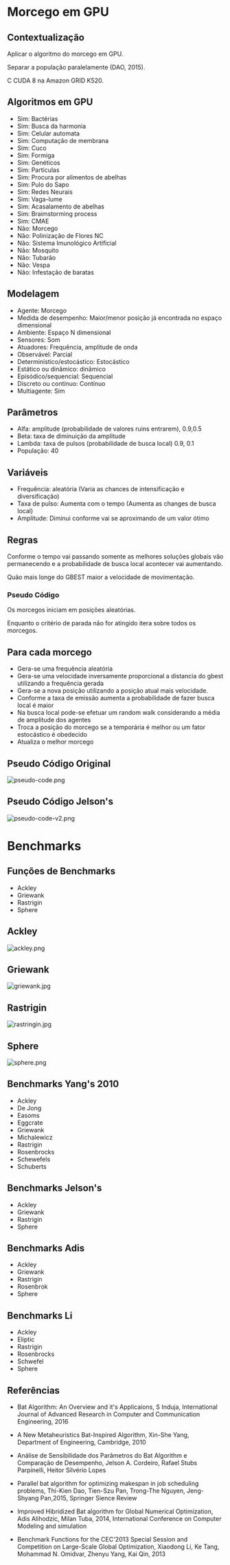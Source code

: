 Morcego em GPU
==============

Contextualização
----------------

Aplicar o algoritmo do morcego em GPU.

Separar a população paralelamente (DAO, 2015).

C CUDA 8 na Amazon GRID K520.

Algoritmos em GPU
-----------------

- Sim: Bactérias
- Sim: Busca da harmonia
- Sim: Celular automata
- Sim: Computação de membrana
- Sim: Cuco
- Sim: Formiga
- Sim: Genéticos
- Sim: Partículas
- Sim: Procura por alimentos de abelhas
- Sim: Pulo do Sapo
- Sim: Redes Neurais
- Sim: Vaga-lume 
- Sim: Acasalamento de abelhas
- Sim: Braimstorming process
- Sim: CMAE
- Não: Morcego
- Não: Polinização de Flores NC
- Não: Sistema Imunológico Artificial
- Não: Mosquito
- Não: Tubarão
- Não: Vespa
- Não: Infestação de baratas


Modelagem
---------

- Agente: Morcego
- Medida de desempenho: Maior/menor posição já encontrada no espaço dimensional
- Ambiente: Espaço N dimensional
- Sensores: Som
- Atuadores: Frequência, amplitude de onda
- Observável: Parcial
- Determinístico/estocástico: Estocástico
- Estático ou dinâmico: dinâmico
- Episódico/sequencial: Sequencial
- Discreto ou contínuo: Contínuo
- Multiagente: Sim

Parâmetros
----------

- Alfa: amplitude (probabilidade de valores ruins entrarem),
  0.9,0.5
- Beta: taxa de diminuição da amplitude
- Lambda: taxa de pulsos (probabilidade de busca local) 0.9, 0.1
- População: 40


Variáveis
---------

- Frequência: aleatória (Varia as chances de intensificação e diversificação)
- Taxa de pulso: Aumenta com o tempo (Aumenta as changes de busca local)
- Amplitude: Diminui conforme vai se aproximando de um valor
  ótimo

Regras
------

Conforme o tempo vai passando somente as melhores soluções globais
vão permanecendo e a probabilidade de busca local acontecer vai
aumentando.

Quão mais longe do GBEST maior a velocidade de movimentação.

### Pseudo Código

Os morcegos iniciam em posições aleatórias.

Enquanto o critério de parada não for atingido itera sobre todos
os morcegos.

Para cada morcego
-----------------

- Gera-se uma frequência aleatória
- Gera-se uma velocidade inversamente proporcional a distancia do
gbest utilizando a frequência gerada
- Gera-se a nova posição utilizando a posição atual mais
  velocidade.
- Conforme a taxa de emissão aumenta a probabilidade de fazer
  busca local é maior
- Na busca local pode-se efetuar um random walk considerando a
  média de amplitude dos agentes
- Troca a posição do morcego se a temporária é melhor ou um fator
  estocástico é obedecido
- Atualiza o melhor morcego

Pseudo Código Original
----------------------
![pseudo-code.png](pseudo-code.png)


Pseudo Código Jelson's
-----------------------
![pseudo-code-v2.png](pseudo-code-v2.png)


Benchmarks
==========

Funções de Benchmarks
--------------------

- Ackley
- Griewank
- Rastrigin
- Sphere

Ackley
------

![ackley.png](ackley.png)

Griewank
--------

![griewank.jpg](griewank.jpg)

Rastrigin
--------

![rastringin.jpg](rastringin.jpg)

Sphere
------

![sphere.png](sphere.png)


Benchmarks Yang's 2010
----------------------

- Ackley
- De Jong
- Easoms
- Eggcrate
- Griewank
- Michalewicz
- Rastrigin
- Rosenbrocks
- Schewefels
- Schuberts


Benchmarks Jelson's
-------------------

- Ackley
- Griewank
- Rastrigin
- Sphere

Benchmarks Adis
---------------

- Ackley
- Griewank
- Rastrigin
- Rosenbrok
- Sphere

Benchmarks Li
-------------

- Ackley
- Eliptic
- Rastrigin
- Rosenbrocks
- Schwefel
- Sphere


Referências
-----------

 - Bat Algorithm: An Overview and it's Applicaions, S Induja,
International Journal of Advanced Research in Computer and
Communication Engineering, 2016

- A New Metaheuristics Bat-Inspired Algorithm, Xin-She Yang,
Department of Engineering, Cambridge, 2010

- Análise de Sensibilidade dos Parâmetros do Bat Algorithm e
Comparação de Desempenho, Jelson A. Cordeiro, Rafael Stubs
Parpinelli, Heitor Silvério Lopes

- Parallel bat algorithm for optimizing makespan in job scheduling
problems, Thi-Kien Dao, Tien-Szu Pan, Trong-The Nguyen,
Jeng-Shyang Pan,2015, Springer Sience Review

- Improved Hibridized Bat algorithm for Global Numerical
Optimization, Adis Alihodzic, Milan Tuba, 2014, International
Conference on Computer Modeling and simulation


- Benchmark Functions for the CEC'2013 Special Session and
Competition on Large-Scale Global Optimization, Xiaodong Li, Ke
Tang, Mohammad N. Omidvar, Zhenyu Yang, Kai Qin, 2013

